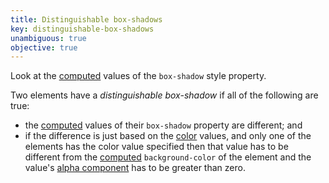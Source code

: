 ```yaml
---
title: Distinguishable box-shadows
key: distinguishable-box-shadows
unambiguous: true
objective: true
---
```


Look at the [computed](https://drafts.csswg.org/css-cascade/#computed-value) values of the `box-shadow` style property.

Two elements have a _distinguishable box-shadow_ if all of the following are true:

- the [computed](https://drafts.csswg.org/css-cascade/#computed-value) values of their `box-shadow` property are different; and
- if the difference is just based on the [color](https://www.w3.org/TR/css-backgrounds-3/#shadow-color) values, and only one of the elements has the color value specified then that value has to be different from the [computed](https://drafts.csswg.org/css-cascade/#computed-value) `background-color` of the element and the value's [alpha component](https://drafts.csswg.org/css-color/#alpha-channel) has to be greater than zero.
